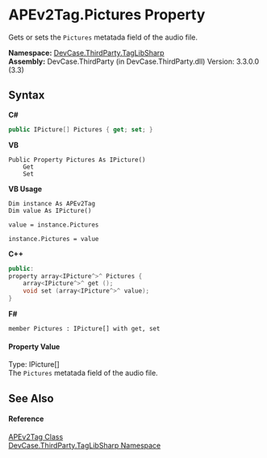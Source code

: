 # APEv2Tag.Pictures Property 
 

Gets or sets the `Pictures` metatada field of the audio file.

**Namespace:**&nbsp;<a href="N_DevCase_ThirdParty_TagLibSharp">DevCase.ThirdParty.TagLibSharp</a><br />**Assembly:**&nbsp;DevCase.ThirdParty (in DevCase.ThirdParty.dll) Version: 3.3.0.0 (3.3)

## Syntax

**C#**<br />
``` C#
public IPicture[] Pictures { get; set; }
```

**VB**<br />
``` VB
Public Property Pictures As IPicture()
	Get
	Set
```

**VB Usage**<br />
``` VB Usage
Dim instance As APEv2Tag
Dim value As IPicture()

value = instance.Pictures

instance.Pictures = value
```

**C++**<br />
``` C++
public:
property array<IPicture^>^ Pictures {
	array<IPicture^>^ get ();
	void set (array<IPicture^>^ value);
}
```

**F#**<br />
``` F#
member Pictures : IPicture[] with get, set

```


#### Property Value
Type: IPicture[]<br />The `Pictures` metatada field of the audio file.

## See Also


#### Reference
<a href="T_DevCase_ThirdParty_TagLibSharp_APEv2Tag">APEv2Tag Class</a><br /><a href="N_DevCase_ThirdParty_TagLibSharp">DevCase.ThirdParty.TagLibSharp Namespace</a><br />